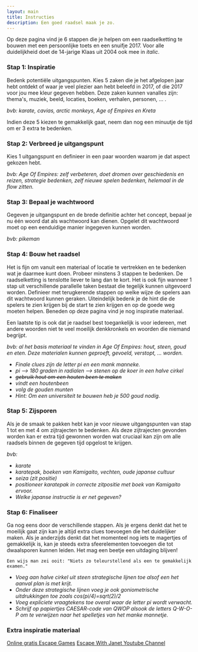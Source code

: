 ```yaml
---
layout: main
title: Instructies
description: Een goed raadsel maak je zo.
---
```


Op deze pagina vind je 6 stappen die je helpen om een raadselketting te bouwen met een persoonlijke toets en een snuifje 2017. 
Voor alle duidelijkheid doet de 14-jarige Klaas uit 2004 ook mee in _italic_.

### Stap 1: Inspiratie
Bedenk potentiële uitgangspunten. Kies 5 zaken die je het afgelopen jaar hebt ontdekt of waar je veel plezier aan hebt beleefd in 2017, of die 2017 voor jou mee kleur gegeven hebben. Deze zaken kunnen vanalles zijn: thema's, muziek, beeld, locaties, boeken, verhalen, personen, ... . 

_bvb: karate, cavias, arctic monkeys, Age of Empires en Kreta_

Indien deze 5 kiezen te gemakkelijk gaat, neem dan nog een minuutje de tijd om er 3 extra te bedenken.

### Stap 2: Verbreed je uitgangspunt
Kies 1 uitgangspunt en definieer in een paar woorden waarom je dat aspect gekozen hebt. 

_bvb: Age Of Empires: zelf verbeteren, doet dromen over geschiedenis en reizen, strategie bedenken, zelf nieuwe spelen bedenken, helemaal in de flow zitten._

### Stap 3: Bepaal je wachtwoord
Gegeven je uitgangspunt en de brede definitie achter het concept, bepaal je nu één woord dat als wachtwoord kan dienen. Opgelet dit wachtwoord moet op een eenduidige manier ingegeven kunnen worden. 

_bvb: pikeman_

### Stap 4: Bouw het raadsel
Het is fijn om vanuit een materiaal of locatie te vertrekken en te bedenken wat je daarmee kunt doen. Probeer minstens 3 stappen te bedenken. De raadselketting is tenslotte liever te lang dan te kort. Het is ook fijn wanneer 1 stap uit verschillende parallelle taken bestaat die tegelijk kunnen uitgevoerd worden. Definieer met terugkerende stappen op welke wijze de spelers aan dit wachtwoord kunnen geraken. Uiteindelijk bedenk je de hint die de spelers te zien krijgen bij de start te zien krijgen en op de goede weg moeten helpen. Beneden op deze pagina vind je nog inspiratie materiaal.

Een laatste tip is ook dat je raadsel best toegankelijk is voor iedereen, met andere woorden niet te veel moeilijk denkkronkels en woorden die niemand begrijpt.


_bvb: al het basis materiaal te vinden in Age Of Empires: hout, steen, goud en eten. Deze materialen kunnen geproeft, gevoeld, verstopt, ... worden._
- _Finale clues zijn de letter pi en een mank manneke._
- _pi --> 180 graden in radialen --> stenen op de koer in een halve cirkel_
- _~~gebruik hout om een houten been te maken~~_
- _vindt een houtenbeen_
- _volg de gouden munten_
- _Hint: Om een universiteit te bouwen heb je 500 goud nodig._

### Stap 5: Zijsporen
Als je de smaak te pakken hebt kan je voor nieuwe uitgangspunten van stap 1 tot en met 4 om zijtrajecten te bedenken. Als deze zijtrajecten gevonden worden kan er extra tijd gewonnen worden wat cruciaal kan zijn om alle raadsels binnen de gegeven tijd opgelost te krijgen. 

_bvb:_
* _karate_
* _karatepak, boeken van Kamigaito, vechten, oude japanse cultuur_
* _seiza (zit positie)_
* _positioneer karatepak in correcte zitpositie met boek van Kamigaito ervoor._
* _Welke japanse instructie is er net gegeven?_

### Stap 6: Finaliseer
Ga nog eens door de verschillende stappen. Als je ergens denkt dat het te moeilijk gaat zijn kan je altijd extra clues toevoegen die het duidelijker maken. Als je anderzijds denkt dat het momenteel nog iets te magertjes of gemakkelijk is, kan je steeds extra sfeerelementen toevoegen die tot dwaalsporen kunnen leiden. Het mag een beetje een uitdaging blijven! 

`Een wijs man zei ooit: "Niets zo teleurstellend als een te gemakkelijk examen."`


- _Voeg aan halve cirkel uit steen strategische lijnen toe alsof een het aanval plan is met krijt._
- _Onder deze strategische lijnen voeg je ook goniometrische uitdrukkingen toe zoals cos(pi/4)=sqrt(2)/2_
- _Voeg expliciete vraagtekens toe overal waar de letter pi wordt verwacht._
- _Schrijf op papiertjes CAESAR-code van QWOP alsook de letters Q-W-O-P om te verwijzen naar het spelletjes van het manke mannetje._


### Extra inspiratie materiaal
[Online gratis Escape Games](http://www.rustylake.com/room-escape-games)
[Escape With Janet Youtube Channel](https://www.youtube.com/watch?v=YsfTKj7VBAA)






